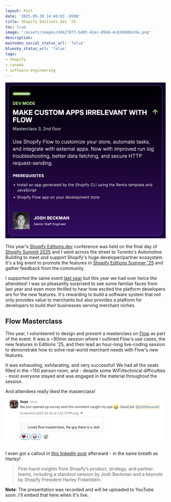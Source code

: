 ```yaml
---
layout: Post
date: '2025-05-30 14:40:03 -0500'
title: Shopify Editions.dev '25
toc: true
image: "/assets/images/dd4278f3-bd05-41ec-85b8-4c82860bb16e.png"
description:
mastodon_social_status_url: 'false'
bluesky_status_url: 'false'
tags:
- shopify
- canada
- software-engineering
---
```



<img width="760" alt="schedule slide" src="/assets/images/dd4278f3-bd05-41ec-85b8-4c82860bb16e.png" />

This year's [Shopify Editions.dev](https://editions.dev/pages/editions-dev) conference was held on the final day of [Shopify Summit 2025](https://www.joshbeckman.org/blog/traveling/shopify-summit-2025) and I went across the street to Toronto's Automotive Building to meet and support Shopify's huge developer/partner ecosystem. It's a big event to promote the features in [Shopify Editions Summer '25](https://www.joshbeckman.org/blog/shopify-editions-summer-25) and gather feedback from the community.

I supported the same event [last year](https://www.joshbeckman.org/blog/traveling/shopify-summit-2024) but this year we had over twice the attendees! I was so pleasantly surprised to see some familiar faces from last year and even more thrilled to hear how excited the platform developers are for the new features. It's rewarding to build a software system that not only provides value to merchants but also provides a platform for developers to build _their_ businesses serving merchant niches.

## Flow Masterclass

This year, I volunteered to design and present a masterclass on [Flow](https://www.shopify.com/flow) as part of the event. It was a ~90min session where I outlined Flow's use cases, the new features in Editions '25, and then lead an hour-long live-coding session to demonstrate how to solve real-world merchant needs with Flow's new features.

It was exhausting, exhilarating, and very successful! We had all the seats filled in the ~150 person room, and - despite some WiFi/technical difficulties - most everyone stayed and was engaged in the material throughout the session.

And attendees really liked the masterclass!

<img width="689" alt="Attendee survey feedback" src="/assets/images/12feb85b-f73b-47fb-84dd-2812b96c62d0.png" />

I even got a callout in [this linkedin post](https://www.linkedin.com/pulse/circle-21st-edition-shop-circle-limsf/?trackingId=YbHROY34RLuZUNvS%2BGqgSw%3D%3D#:~:text=teams%2C%20including%20a-,standout,-session%20by%20Josh) afterward - in the same breath as _Harley_!

> First-hand insights from Shopify’s product, strategy, and partner teams, including a standout session by Josh Beckman and a keynote by Shopify President Harley Finkelstein.

**Note**: The presentation was recorded and will be uploaded to YouTube soon. I'll embed that here when it's live.

